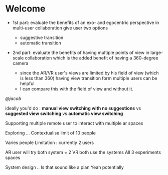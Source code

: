 # Welcome

- 1st part: evaluate the benefits of an exo- and egocentric perspective in multi-user collaboration
give user two options 
    - suggestive transition  
    - automatic transition

- 2nd part: evaluate the benefits of having multiple points of view in large-scale collaboration
which is the added benefit of having a 360-degree camera
    - since the AR/VR user's views are limited by his field of view (which is less than 360) having view transition form multiple users can be helpful
    - I can compare this with the field of view and without it.
    
*@jacob*

ideally you'd do :
**manual view switching with no suggestions** vs **suggested view switching** vs **automatic view switching**

Supporting multiple remote user to interact with multiple ar spaces

Exploring … 
Contextualise limit of 10 people

Varies people 
Limitation : currently 2 users

AR user will try both system = 2
VR both use the systems
All 3 experiments spaces

System design 
..
Is that sound like a plan
Yeah potentially
